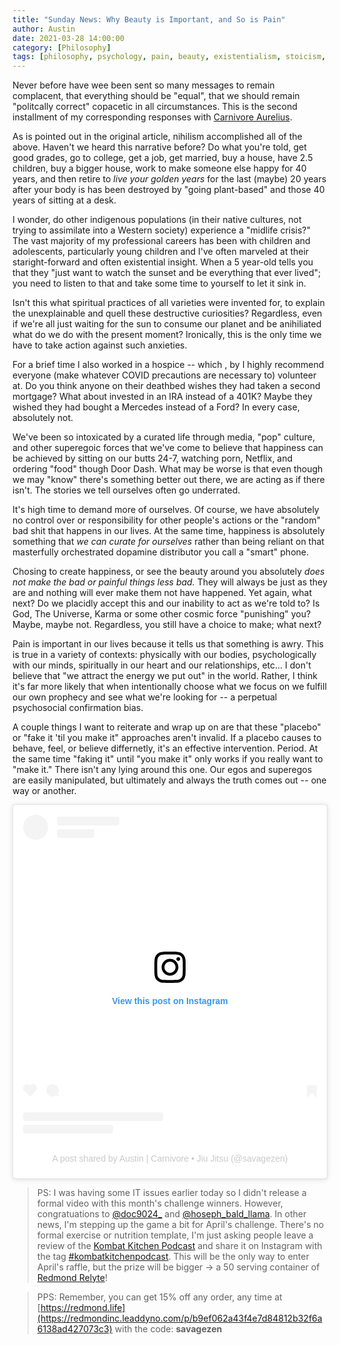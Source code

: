 ```yaml
---
title: "Sunday News: Why Beauty is Important, and So is Pain"
author: Austin
date: 2021-03-28 14:00:00
category: [Philosophy]
tags: [philosophy, psychology, pain, beauty, existentialism, stoicism, sunday news]
---
```


Never before have wee been sent so many messages to remain complacent, that everything should be "equal", that we should remain "politcally correct" copacetic in all circumstances.  This is the second installment of my corresponding responses with [Carnivore Aurelius](https://carnivoreaurelius.com/why-beauty-is-important/).  

As is pointed out in the original article, nihilism accomplished all of the above.  Haven't we heard this narrative before?  Do what you're told, get good grades, go to college, get a job, get married, buy a house, have 2.5 children, buy a bigger house, work to make someone else happy for 40 years, and then retire to *live your golden years* for the last (maybe) 20 years after your body is has been destroyed by "going plant-based" and those 40 years of sitting at a desk.

I wonder, do other indigenous populations (in their native cultures, not trying to assimilate into a Western society) experience a "midlife crisis?"  The vast majority of my professional careers has been with children and adolescents, particularly young children and I've often marveled at their staright-forward and often existential insight.  When a 5 year-old tells you that they "just want to watch the sunset and be everything that ever lived"; you need to listen to that and take some time to yourself to let it sink in.

Isn't this what spiritual practices of all varieties were invented for, to explain the unexplainable and quell these destructive curiosities?  Regardless, even if we're all just waiting for the sun to consume our planet and be anihiliated what do we do with the present moment?  Ironically, this is the only time we have to take action against such anxieties.

For a brief time I also worked in a hospice -- which , by I highly recommend everyone (make whatever COVID precautions are necessary to) volunteer at.  Do you think anyone on their deathbed wishes they had taken a second mortgage?  What about invested in an IRA instead of a 401K?  Maybe they wished they had bought a Mercedes instead of a Ford?  In every case, absolutely not.

We've been so intoxicated by a curated life through media, "pop" culture, and other superegoic forces that we've come to believe that happiness can be achieved by sitting on our butts 24-7, watching porn, Netflix, and ordering "food" though Door Dash.  What may be  worse is that even though we may "know" there's something better out there, we are acting as if there isn't.  The stories we tell ourselves often go underrated.

It's high time to demand more of ourselves.  Of course, we have absolutely no control over or responsibility for other people's actions or the "random" bad shit that happens in our lives.  At the same time, happiness is absolutely something that *we can curate for ourselves* rather than being reliant on that masterfully orchestrated dopamine distributor you call a "smart" phone.

Chosing to create happiness, or see the beauty around you absolutely *does not make the bad or painful things less bad.*  They will always be just as they are and nothing will ever make them not have happened.  Yet again, what next?  Do we placidly accept this and our inability to act as we're told to?  Is God, The Universe, Karma or some other cosmic force "punishing" you?  Maybe, maybe not.  Regardless, you still have a choice to make; what next?

Pain is important in our lives because it tells us that something is awry.  This is true in a variety of contexts: physically with our bodies, psychologically with our minds, spiritually in our heart and our relationships, etc...  I don't believe that "we attract the energy we put out" in the world.  Rather, I think it's far more likely that when intentionally choose what we focus on we fulfill our own prophecy and see what we're looking for -- a perpetual psychosocial confirmation bias.

A couple things I want to reiterate and wrap up on are that these "placebo" or "fake it 'til you make it" approaches aren't invalid.  If a placebo causes to behave, feel, or believe differnetly, it's an effective intervention.  Period.  At the same time "faking it" until "you make it" only works if you really want to "make it."  There isn't any lying around this one.   Our egos and superegos are easily manipulated, but ultimately and always the truth comes out -- one way or another.

<blockquote class="instagram-media" data-instgrm-captioned data-instgrm-permalink="https://www.instagram.com/p/CGc8ZAZllwo/?utm_source=ig_embed&amp;utm_campaign=loading" data-instgrm-version="13" style=" background:#FFF; border:0; border-radius:3px; box-shadow:0 0 1px 0 rgba(0,0,0,0.5),0 1px 10px 0 rgba(0,0,0,0.15); margin: 1px; max-width:540px; min-width:326px; padding:0; width:99.375%; width:-webkit-calc(100% - 2px); width:calc(100% - 2px);"><div style="padding:16px;"> <a href="https://www.instagram.com/p/CGc8ZAZllwo/?utm_source=ig_embed&amp;utm_campaign=loading" style=" background:#FFFFFF; line-height:0; padding:0 0; text-align:center; text-decoration:none; width:100%;" target="_blank"> <div style=" display: flex; flex-direction: row; align-items: center;"> <div style="background-color: #F4F4F4; border-radius: 50%; flex-grow: 0; height: 40px; margin-right: 14px; width: 40px;"></div> <div style="display: flex; flex-direction: column; flex-grow: 1; justify-content: center;"> <div style=" background-color: #F4F4F4; border-radius: 4px; flex-grow: 0; height: 14px; margin-bottom: 6px; width: 100px;"></div> <div style=" background-color: #F4F4F4; border-radius: 4px; flex-grow: 0; height: 14px; width: 60px;"></div></div></div><div style="padding: 19% 0;"></div> <div style="display:block; height:50px; margin:0 auto 12px; width:50px;"><svg width="50px" height="50px" viewBox="0 0 60 60" version="1.1" xmlns="https://www.w3.org/2000/svg" xmlns:xlink="https://www.w3.org/1999/xlink"><g stroke="none" stroke-width="1" fill="none" fill-rule="evenodd"><g transform="translate(-511.000000, -20.000000)" fill="#000000"><g><path d="M556.869,30.41 C554.814,30.41 553.148,32.076 553.148,34.131 C553.148,36.186 554.814,37.852 556.869,37.852 C558.924,37.852 560.59,36.186 560.59,34.131 C560.59,32.076 558.924,30.41 556.869,30.41 M541,60.657 C535.114,60.657 530.342,55.887 530.342,50 C530.342,44.114 535.114,39.342 541,39.342 C546.887,39.342 551.658,44.114 551.658,50 C551.658,55.887 546.887,60.657 541,60.657 M541,33.886 C532.1,33.886 524.886,41.1 524.886,50 C524.886,58.899 532.1,66.113 541,66.113 C549.9,66.113 557.115,58.899 557.115,50 C557.115,41.1 549.9,33.886 541,33.886 M565.378,62.101 C565.244,65.022 564.756,66.606 564.346,67.663 C563.803,69.06 563.154,70.057 562.106,71.106 C561.058,72.155 560.06,72.803 558.662,73.347 C557.607,73.757 556.021,74.244 553.102,74.378 C549.944,74.521 548.997,74.552 541,74.552 C533.003,74.552 532.056,74.521 528.898,74.378 C525.979,74.244 524.393,73.757 523.338,73.347 C521.94,72.803 520.942,72.155 519.894,71.106 C518.846,70.057 518.197,69.06 517.654,67.663 C517.244,66.606 516.755,65.022 516.623,62.101 C516.479,58.943 516.448,57.996 516.448,50 C516.448,42.003 516.479,41.056 516.623,37.899 C516.755,34.978 517.244,33.391 517.654,32.338 C518.197,30.938 518.846,29.942 519.894,28.894 C520.942,27.846 521.94,27.196 523.338,26.654 C524.393,26.244 525.979,25.756 528.898,25.623 C532.057,25.479 533.004,25.448 541,25.448 C548.997,25.448 549.943,25.479 553.102,25.623 C556.021,25.756 557.607,26.244 558.662,26.654 C560.06,27.196 561.058,27.846 562.106,28.894 C563.154,29.942 563.803,30.938 564.346,32.338 C564.756,33.391 565.244,34.978 565.378,37.899 C565.522,41.056 565.552,42.003 565.552,50 C565.552,57.996 565.522,58.943 565.378,62.101 M570.82,37.631 C570.674,34.438 570.167,32.258 569.425,30.349 C568.659,28.377 567.633,26.702 565.965,25.035 C564.297,23.368 562.623,22.342 560.652,21.575 C558.743,20.834 556.562,20.326 553.369,20.18 C550.169,20.033 549.148,20 541,20 C532.853,20 531.831,20.033 528.631,20.18 C525.438,20.326 523.257,20.834 521.349,21.575 C519.376,22.342 517.703,23.368 516.035,25.035 C514.368,26.702 513.342,28.377 512.574,30.349 C511.834,32.258 511.326,34.438 511.181,37.631 C511.035,40.831 511,41.851 511,50 C511,58.147 511.035,59.17 511.181,62.369 C511.326,65.562 511.834,67.743 512.574,69.651 C513.342,71.625 514.368,73.296 516.035,74.965 C517.703,76.634 519.376,77.658 521.349,78.425 C523.257,79.167 525.438,79.673 528.631,79.82 C531.831,79.965 532.853,80.001 541,80.001 C549.148,80.001 550.169,79.965 553.369,79.82 C556.562,79.673 558.743,79.167 560.652,78.425 C562.623,77.658 564.297,76.634 565.965,74.965 C567.633,73.296 568.659,71.625 569.425,69.651 C570.167,67.743 570.674,65.562 570.82,62.369 C570.966,59.17 571,58.147 571,50 C571,41.851 570.966,40.831 570.82,37.631"></path></g></g></g></svg></div><div style="padding-top: 8px;"> <div style=" color:#3897f0; font-family:Arial,sans-serif; font-size:14px; font-style:normal; font-weight:550; line-height:18px;"> View this post on Instagram</div></div><div style="padding: 12.5% 0;"></div> <div style="display: flex; flex-direction: row; margin-bottom: 14px; align-items: center;"><div> <div style="background-color: #F4F4F4; border-radius: 50%; height: 12.5px; width: 12.5px; transform: translateX(0px) translateY(7px);"></div> <div style="background-color: #F4F4F4; height: 12.5px; transform: rotate(-45deg) translateX(3px) translateY(1px); width: 12.5px; flex-grow: 0; margin-right: 14px; margin-left: 2px;"></div> <div style="background-color: #F4F4F4; border-radius: 50%; height: 12.5px; width: 12.5px; transform: translateX(9px) translateY(-18px);"></div></div><div style="margin-left: 8px;"> <div style=" background-color: #F4F4F4; border-radius: 50%; flex-grow: 0; height: 20px; width: 20px;"></div> <div style=" width: 0; height: 0; border-top: 2px solid transparent; border-left: 6px solid #f4f4f4; border-bottom: 2px solid transparent; transform: translateX(16px) translateY(-4px) rotate(30deg)"></div></div><div style="margin-left: auto;"> <div style=" width: 0px; border-top: 8px solid #F4F4F4; border-right: 8px solid transparent; transform: translateY(16px);"></div> <div style=" background-color: #F4F4F4; flex-grow: 0; height: 12px; width: 16px; transform: translateY(-4px);"></div> <div style=" width: 0; height: 0; border-top: 8px solid #F4F4F4; border-left: 8px solid transparent; transform: translateY(-4px) translateX(8px);"></div></div></div> <div style="display: flex; flex-direction: column; flex-grow: 1; justify-content: center; margin-bottom: 24px;"> <div style=" background-color: #F4F4F4; border-radius: 4px; flex-grow: 0; height: 14px; margin-bottom: 6px; width: 224px;"></div> <div style=" background-color: #F4F4F4; border-radius: 4px; flex-grow: 0; height: 14px; width: 144px;"></div></div></a><p style=" color:#c9c8cd; font-family:Arial,sans-serif; font-size:14px; line-height:17px; margin-bottom:0; margin-top:8px; overflow:hidden; padding:8px 0 7px; text-align:center; text-overflow:ellipsis; white-space:nowrap;"><a href="https://www.instagram.com/p/CGc8ZAZllwo/?utm_source=ig_embed&amp;utm_campaign=loading" style=" color:#c9c8cd; font-family:Arial,sans-serif; font-size:14px; font-style:normal; font-weight:normal; line-height:17px; text-decoration:none;" target="_blank">A post shared by Austin | Carnivore • Jiu Jitsu (@savagezen)</a></p></div></blockquote> <script async src="//www.instagram.com/embed.js"></script>

> PS:  I was having some IT issues earlier today so I didn't release a formal video with this month's challenge winners.  However, congratuations to [@doc9024_](https://instagram.com/doc9024_) and [@hoseph_bald_llama](https://instagram.com/hoseph_bald_llama).  In other news, I'm stepping up the game a bit for April's challenge.  There's no formal exercise or nutrition template, I'm just asking people leave a review of the [Kombat Kitchen Podcast](https://anchor.fm/kombatkitchen) and share it on Instagram with the tag [#kombatkitchenpodcast](https://www.instagram.com/explore/tags/kombatkitchenpodcast/).  This will be the only way to enter April's raffle, but the prize will be bigger -> a 50 serving container of [Redmond Relyte](https://shop.redmond.life/collections/re-lyte/products/re-lyte-electrolyte-mix-watermelon-lime)!

> PPS:  Remember, you can get 15% off any order, any time at [https://redmond.life](https://redmondinc.leaddyno.com/p/b9ef062a43f4e7d84812b32f6a6138ad427073c3) with the code: **savagezen**
